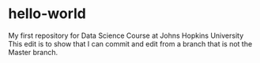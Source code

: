 # hello-world
My first repository for Data Science Course at Johns Hopkins University
This edit is to show that I can commit and edit from a branch that is not the Master branch.
